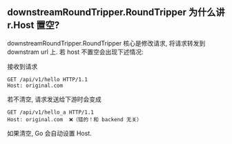 ## downstreamRoundTripper.RoundTripper 为什么讲 r.Host 置空?
downstreamRoundTripper.RoundTripper 核心是修改请求, 将请求转发到 downstram url 上. 若 host 不置空会出现下述情况:

接收到请求
```http
GET /api/v1/hello HTTP/1.1
Host: original.com
```

若不清空, 请求发送给下游时会变成
```http
GET /api/v1/hello_a HTTP/1.1
Host: original.com  ❌（错的！和 backend 无关）
```

如果清空, Go 会自动设置 Host.